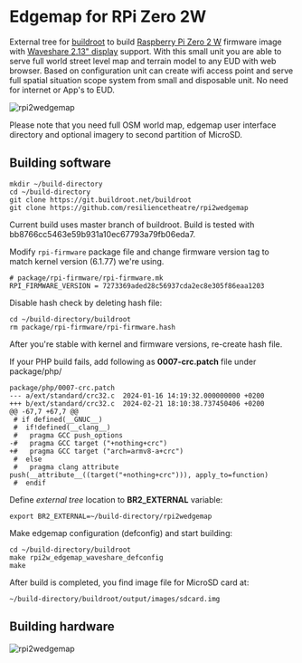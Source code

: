 # Edgemap for RPi Zero 2W

External tree for [buildroot](https://buildroot.org) to build 
[Raspberry Pi Zero 2 W](https://www.raspberrypi.com/products/raspberry-pi-zero-2-w/) firmware 
image with [Waveshare 2.13" display](https://www.waveshare.com/product/2.13inch-touch-e-paper-hat-with-case.htm) support.
With this small unit you are able to serve full world street level map and terrain model to any EUD with web browser.
Based on configuration unit can create wifi access point and serve full spatial situation scope system from small
and disposable unit. No need for internet or App's to EUD.


![rpi2wedgemap](https://raw.githubusercontent.com/resiliencetheatre/rpi2wedgemap/main/doc/rpizero2w-image.png?raw=true)

Please note that you need full OSM world map, edgemap user interface directory and optional imagery to second partition of MicroSD. 

## Building software

```
mkdir ~/build-directory
cd ~/build-directory
git clone https://git.buildroot.net/buildroot
git clone https://github.com/resiliencetheatre/rpi2wedgemap
```

Current build uses master branch of buildroot. Build is tested with bb8766cc5463e59b931a10ec67793a79fb06eda7.

Modify `rpi-firmware` package file and change firmware version tag to
match kernel version (6.1.77) we're using. 

```
# package/rpi-firmware/rpi-firmware.mk
RPI_FIRMWARE_VERSION = 7273369aded28c56937cda2ec8e305f86eaa1203
```

Disable hash check by deleting hash file:

```
cd ~/build-directory/buildroot
rm package/rpi-firmware/rpi-firmware.hash
```

After you're stable with kernel and firmware versions, re-create hash file.

If your PHP build fails, add following as **0007-crc.patch** file under package/php/ 

```
package/php/0007-crc.patch 
--- a/ext/standard/crc32.c	2024-01-16 14:19:32.000000000 +0200
+++ b/ext/standard/crc32.c	2024-02-21 18:10:38.737450406 +0200
@@ -67,7 +67,7 @@
 # if defined(__GNUC__)
 #  if!defined(__clang__)
 #   pragma GCC push_options
-#   pragma GCC target ("+nothing+crc")
+#   pragma GCC target ("arch=armv8-a+crc")
 #  else
 #   pragma clang attribute push(__attribute__((target("+nothing+crc"))), apply_to=function)
 #  endif
```

Define _external tree_ location to **BR2_EXTERNAL** variable:

```
export BR2_EXTERNAL=~/build-directory/rpi2wedgemap
```

Make edgemap configuration (defconfig) and start building:

```
cd ~/build-directory/buildroot
make rpi2w_edgemap_waveshare_defconfig
make
```

After build is completed, you find image file for MicroSD card at:

```
~/build-directory/buildroot/output/images/sdcard.img
```

## Building hardware

![rpi2wedgemap](https://raw.githubusercontent.com/resiliencetheatre/rpi2wedgemap/main/doc/rpi2w-edgemap.png?raw=true)














